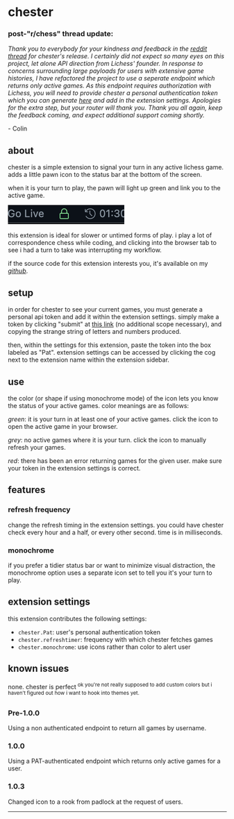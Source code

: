 # chester

### post-"r/chess" thread update:

*Thank you to everybody for your kindness and feedback in the [reddit thread](https://www.reddit.com/r/chess/comments/ql4dhw/does_anyone_else_use_both_vscode_and_lichess/) for chester's release. I certainly did not expect so many eyes on this project, let alone API direction from Lichess' founder. In response to concerns surrounding large payloads for users with extensive game histories, I have refactored the project to use a seperate endpoint which returns only active games. As this endpoint requires authorization with Lichess, you will need to provide chester a personal authentication token which you can generate [here](https://lichess.org/account/oauth/token/create?description=chester+for+vscode) and add in the extension settings. Apologies for the extra step, but your router will thank you. Thank you all again, keep the feedback coming, and expect additional support coming shortly.*

\- Colin

## about

chester is a simple extension to signal your turn in any active lichess game.
adds a little pawn icon to the status bar at the bottom of the screen.

when it is your turn to play, the pawn will light up green and link you to
the active game.

![green pawn](https://raw.githubusercontent.com/cojoko/chester/master/images/little.png)

this extension is ideal for slower or untimed forms of play. i play a lot of
correspondence chess while coding, and clicking into the browser tab to see
i had a turn to take was interrupting my workflow.

if the source code for this extension interests you, it's available on
my *[github](https://github.com/cojoko/chester)*.

## setup

in order for chester to see your current games, you must generate a personal
api token and add it within the extension settings. simply make a token by
clicking "submit" at [this link](https://lichess.org/account/oauth/token/create?description=chester+for+vscode) 
(no additional scope necessary), and copying the strange string of letters and 
numbers produced.

then, within the settings for this extension, paste the token into the box
labeled as "Pat". extension settings can be accessed by
clicking the cog next to the extension name within the extension sidebar.

## use

the color (or shape if using monochrome mode) of the icon lets you know the
status of your active games. color meanings are as follows:

*green*: it is your turn in at least one of your active games. click the icon
to open the active game in your browser.

*grey*: no active games where it is your turn. click the icon to manually refresh
your games.

*red*: there has been an error returning games for the given user. make sure
your token in the extension settings is correct.

## features

### refresh frequency

change the refresh timing in the extension settings. you could have chester check every hour and a half, or every other second. time is in milliseconds.

### monochrome

if you prefer a tidier status bar or want to minimize visual distraction, the
monochrome option uses a separate icon set to tell you it's your turn to play.

## extension settings

this extension contributes the following settings:

* `chester.Pat`: user's personal authentication token
* `chester.refreshtimer`: frequency with which chester fetches games
* `chester.monochrome`: use icons rather than color to alert user

## known issues

none. chester is perfect<sup> ok you're not really supposed to add custom colors
but i haven't figured out how i want to hook into themes yet.</sup>


### Pre-1.0.0

Using a non authenticated endpoint to return all games by username.
### 1.0.0

Using a PAT-authenticated endpoint which returns only active games for a user.

### 1.0.3

Changed icon to a rook from padlock at the request of users.

-----------------------------------------------------------------------------------------------------------

